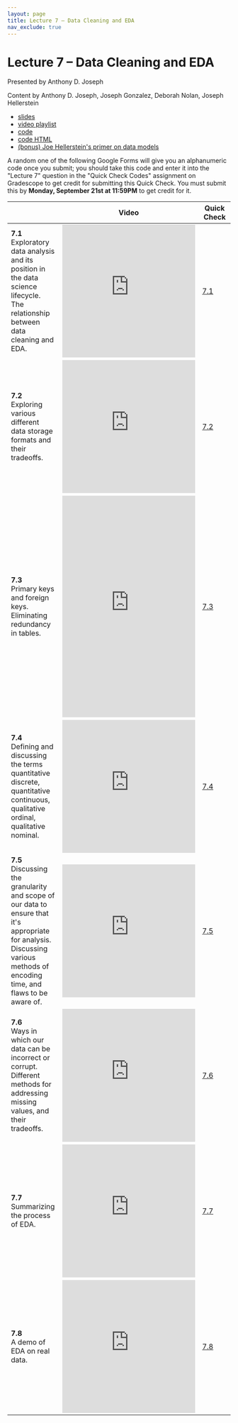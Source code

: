 ```yaml
---
layout: page
title: Lecture 7 – Data Cleaning and EDA
nav_exclude: true
---
```


# Lecture 7 – Data Cleaning and EDA

Presented by Anthony D. Joseph

Content by Anthony D. Joseph, Joseph Gonzalez, Deborah Nolan, Joseph Hellerstein

- [slides](https://docs.google.com/presentation/d/1_bjyzr7Wd4-jJurzSKoYKuNk0JJi_XI8o-xkMKN3qf4/edit?usp=sharing)
- [video playlist](https://www.youtube.com/playlist?list=PLQCcNQgUcDfrC8HnYAXhuJ3qkLT-wU0Oy)
- [code](https://data100.datahub.berkeley.edu/hub/user-redirect/git-sync?repo=https://github.com/DS-100/fa20&subPath=lecture/lec07/)
- [code HTML](../../resources/assets/lectures/lec07/lec07.html)
- [(bonus) Joe Hellerstein's primer on data models](https://drive.google.com/file/d/1nLftW2PaJNot-J9zIgES4HchXTTrB_63/view?usp=sharing)

A random one of the following Google Forms will give you an alphanumeric code once you submit; you should take this code and enter it into the "Lecture 7" question in the "Quick Check Codes" assignment on Gradescope to get credit for submitting this Quick Check. You must submit this by **Monday, September 21st at 11:59PM** to get credit for it.

<table>
<colgroup>
<col style="width: 25%" />
<col style="width: 25%" />
<col style="width: 25%" />
</colgroup>
<thead>
<tr class="header">
<th></th>
<th>Video</th>
<th>Quick Check</th>
</tr>
</thead>
<tbody>
<tr>
<td><strong>7.1</strong> <br>Exploratory data analysis and its position in the data science lifecycle. The relationship between data cleaning and EDA.</td>
<td><iframe width="300" height="300" height src="https://youtube.com/embed/aT4rAFtgTQM" frameborder="0" allow="accelerometer; autoplay; encrypted-media; gyroscope; picture-in-picture" allowfullscreen></iframe></td>
<td><a href="https://docs.google.com/forms/d/e/1FAIpQLSdhM3ZZO9BR50VqX1iqhSyKIW6cLag51W36Pd5kmMQKBgkRCA/viewform" target="\_blank">7.1</a></td>
</tr>
<tr>
<td><strong>7.2</strong> <br>Exploring various different data storage formats and their tradeoffs.</td>
<td><iframe width="300" height="300" height src="https://youtube.com/embed/XoeWbniS_K0" frameborder="0" allow="accelerometer; autoplay; encrypted-media; gyroscope; picture-in-picture" allowfullscreen></iframe></td>
<td><a href="https://docs.google.com/forms/d/e/1FAIpQLSf8FKACS4oa39ENYLHTVDWi35veaUqOd95AaU70NiFvIQyyxQ/viewform" target="\_blank">7.2</a></td>
</tr>
<tr>
<td><strong>7.3</strong> <br>Primary keys and foreign keys. Eliminating redundancy in tables.</td>
<td><iframe width="300" height="500" height src="https://youtube.com/embed/uhb7WXxau80" frameborder="0" allow="accelerometer; autoplay; encrypted-media; gyroscope; picture-in-picture" allowfullscreen></iframe></td>
<td><a href="https://docs.google.com/forms/d/e/1FAIpQLSf3gWujjkLunnVgvYeO5ICXPZw3h4gdVIwSbMkhOwM_7w5VJw/viewform" target="\_blank">7.3</a></td>
</tr>
<tr>
<td><strong>7.4</strong> <br>Defining and discussing the terms quantitative discrete, quantitative continuous, qualitative ordinal, qualitative nominal.</td>
<td><iframe width="300" height="300" height src="https://youtube.com/embed/qj8KtCBTkpQ" frameborder="0" allow="accelerometer; autoplay; encrypted-media; gyroscope; picture-in-picture" allowfullscreen></iframe></td>
<td><a href="https://docs.google.com/forms/d/e/1FAIpQLSeYe4HhdLEVddHZdgLo-va3MYJUc8EqMHUL9zp1bL2FwXkwXA/viewform" target="\_blank">7.4</a></td>
</tr>
<tr>
<td><strong>7.5</strong> <br>Discussing the granularity and scope of our data to ensure that it's appropriate for analysis. Discussing various methods of encoding time, and flaws to be aware of.</td>
<td><iframe width="300" height="300" height src="https://youtube.com/embed/WCpMSFi_VnI" frameborder="0" allow="accelerometer; autoplay; encrypted-media; gyroscope; picture-in-picture" allowfullscreen></iframe></td>
<td><a href="https://docs.google.com/forms/d/e/1FAIpQLSdLSiF303lHiqydSiyJPTYAuA91f8BdzzgPkyr8uH3UfPrctA/viewform" target="\_blank">7.5</a></td>
</tr>
<tr>
<td><strong>7.6</strong> <br>Ways in which our data can be incorrect or corrupt. Different methods for addressing missing values, and their tradeoffs.</td>
<td><iframe width="300" height="300" height src="https://youtube.com/embed/EaicN4nauGY" frameborder="0" allow="accelerometer; autoplay; encrypted-media; gyroscope; picture-in-picture" allowfullscreen></iframe></td>
<td><a href="https://docs.google.com/forms/d/e/1FAIpQLSfiFwPE7wsuvTkT1BxcQFsEb9_govzRT3a7L3XucyVGyLk9Mw/viewform" target="\_blank">7.6</a></td>
</tr>
<tr>
<td><strong>7.7</strong> <br>Summarizing the process of EDA.</td>
<td><iframe width="300" height="300" height src="https://youtube.com/embed/2SLRHQNcta4" frameborder="0" allow="accelerometer; autoplay; encrypted-media; gyroscope; picture-in-picture" allowfullscreen></iframe></td>
<td><a href="https://docs.google.com/forms/d/e/1FAIpQLScPFnU-x3IuHY4G9mas5f9crJhJQdsxAk5X8q7paG4Ogr9I2g/viewform" target="\_blank">7.7</a></td>
</tr>
<tr>
<td><strong>7.8</strong> <br>A demo of EDA on real data.</td>
<td><iframe width="300" height="300" height src="https://youtube.com/embed/Ta2MysR0_G0" frameborder="0" allow="accelerometer; autoplay; encrypted-media; gyroscope; picture-in-picture" allowfullscreen></iframe></td>
<td><a href="https://docs.google.com/forms/d/e/1FAIpQLSclFVaAUZBWMzF5HWnPPRG7d_-2sOUsTcQGmXwJzI6cW_jmYw/viewform" target="\_blank">7.8</a></td>
</tr>
